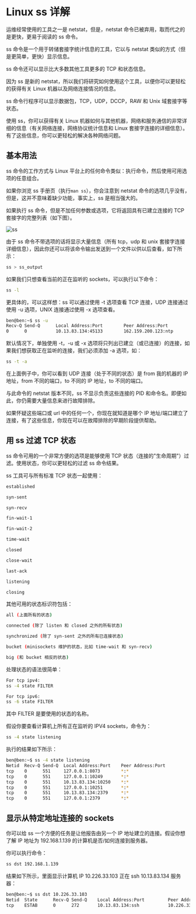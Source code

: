 # Linux ss 详解

运维经常使用的工具之一是 netstat，但是，netstat 命令已被弃用，取而代之的是更快，更易于阅读的 ss 命令。

ss 命令是一个用于转储套接字统计信息的工具，它以与 netstat 类似的方式（但是更简单，更快）显示信息。

ss 命令还可以显示比大多数其他工具更多的 TCP 和状态信息。

因为 ss 是新的 netstat，所以我们将研究如何使用这个工具，以便你可以更轻松的获得有关 Linux 机器以及网络连接情况的信息。

ss 命令行程序可以显示数据包，TCP，UDP，DCCP，RAW 和 Unix 域套接字等状态。

使用 ss，你可以获得有关 Linux 机器如何与其他机器，网络和服务通信的非常详细的信息（有关网络连接，网络协议统计信息和 Linux 套接字连接的详细信息）。有了这些信息，你可以更轻松的解决各种网络问题。

## 基本用法

ss 命令的工作方式与 Linux 平台上的任何命令类似：执行命令，然后使用可用选项的任意组合。

如果你浏览 ss 手册页（执行`man ss`），你会注意到 netstat 命令的选项几乎没有，但是，这并不意味着缺少功能，事实上，ss 是相当强大的。

如果执行 ss 命令，但是不加任何参数或选项，它将返回具有已建立连接的 TCP 套接字的完整列表（如下图）。

![ss](https://cnymw.github.io/GolangStudy/docs/img/linux-tcp分析命令ss-ss.png)

由于 ss 命令不带选项的话将显示大量信息（所有 tcp，udp 和 unix 套接字连接详细信息），因此你还可以将该命令输出发送到一个文件以供以后查看，如下所示：

```bash
ss > ss_output
```

如果我们只想查看当前的正在监听的 sockets，可以执行以下命令：

```bash
ss -l
```

更具体的，可以这样想：ss 可以通过使用 -t 选项查看 TCP 连接，UDP 连接通过使用 -u 选项，UNIX 连接通过使用 -x 选项查看。

```bash
ben@ben:~$ ss -u
Recv-Q Send-Q      Local Address:Port        Peer Address:Port                
0      0           10.13.83.134:45133        162.159.200.123:ntp  
```

默认情况下，单独使用 -t，-u 或 -x 选项将只列出已建立（或已连接）的连接，如果我们想获取正在监听的连接，我们必须添加 -a 选项，如：

```bash
ss -t -a
```

在上面例子中，你可以看到 UDP 连接（处于不同的状态）是 from 我的机器的 IP 地址，from 不同的端口，to 不同的 IP 地址，to 不同的端口。

与此命令的 netstat 版本不同，ss 不显示负责这些连接的 PID 和命令名。即便如此，你仍需要大量信息来进行故障排除。

如果怀疑这些端口或 url 中的任何一个，你现在就知道是哪个 IP 地址/端口建立了连接，有了这些信息，你现在可以在故障排除的早期阶段提供帮助。

## 用 ss 过滤 TCP 状态

ss 命令可用的一个非常方便的选项是能够使用 TCP 状态（连接的"生命周期"）过滤。使用状态，你可以更轻松的过滤 ss 命令结果。

ss 工具可与所有标准 TCP 状态一起使用：

```bash
established

syn-sent

syn-recv

fin-wait-1

fin-wait-2

time-wait

closed

close-wait

last-ack

listening

closing
```

其他可用的状态标识符包括：

```bash
all (上面所有的状态)

connected (除了 listen 和 closed 之外的所有状态)

synchronized (除了 syn-sent 之外的所有已连接状态)

bucket (minisockets 维护的状态，比如 time-wait 和 syn-recv)

big (和 bucket 相反的状态)
```

处理状态的语法很简单：

```bash
For tcp ipv4:
ss -4 state FILTER

For tcp ipv6:
ss -6 state FILTER
```

其中 FILTER 是要使用的状态的名称。

假设你要查看计算机上所有正在监听的 IPV4 sockets，命令为：

```bash
ss -4 state listening
```

执行的结果如下所示：

```bash
ben@ben:~$ ss -4 state listening
Netid  Recv-Q Send-Q  Local Address:Port    Peer Address:Port                
tcp    0      551     127.0.0.1:8073        *:*                    
tcp    0      551     127.0.0.1:10249       *:*                    
tcp    0      551     10.13.83.134:10250    *:*                    
tcp    0      551     127.0.0.1:10251       *:*                    
tcp    0      551     10.13.83.134:2379     *:*                    
tcp    0      551     127.0.0.1:2379        *:*                                                                  *:*     
```

## 显示从特定地址连接的 sockets

你可以给 ss 一个方便的任务是让他报告由另一个 IP 地址建立的连接。假设你想了解 IP 地址为 192.168.1.139 的计算机是否/如何连接到服务器。

你可以执行命令：

```bash
ss dst 192.168.1.139
```

结果如下所示，里面显示计算机 IP 10.226.33.103 正在 ssh 10.13.83.134 服务器：

```bash
ben@ben:~$ ss dst 10.226.33.103
Netid  State      Recv-Q Send-Q    Local Address:Port         Peer Address:Port                
tcp    ESTAB      0      272       10.13.83.134:ssh           10.226.33.103:60234
```
